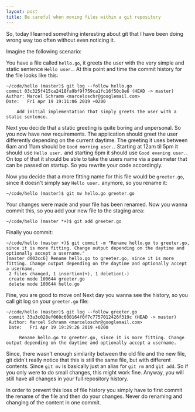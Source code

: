 ```yaml
---
layout: post
title: Be careful when moving files within a git repository
---
```


So, today I learned something interesting about git that I have been doing
wrong way too often without even noticing it.

Imagine the following scenario:

You have a file called `hello.go`, it greets the user with the very simple and
static sentence `Hello user.`. At this point and time the commit history for
the file looks like this:

```
~/code/hello (master)$ git log --follow hello.go
commit 03c325f415ca2418fa9bf9f759ca1fc16f50c8e6 (HEAD -> master)
Author: Marcel Schramm <marceloschr@googlemail.com>
Date:   Fri Apr 19 19:11:06 2019 +0200

    Add initial implementation that simply greets the user with a static sentence.
```

Next you decide that a static greeting is quite boring and unpersonal. So you
now have new requirements. The application should greet the user differently
depending on the current daytime. The greeting it uses between 6am and 11am
should be `Good morning user.`. Starting at 12am til 5pm it should use
`Hello user.` and starting 6pm it should use `Good evening user.`. On top of
that it should be able to take the users name via a parameter that can be
passed on startup. So you rewrite your code accordingly.

Now you decide that a more fitting name for this file would be `greeter.go`,
since it doesn't simply say `Hello user.` anymore, so you rename it:

```
~/code/hello (master)$ git mv hello.go greeter.go
```

Your changes were made and your file has been renamed. Now you wanna commit
this, so you add your new file to the staging area:

```
~/code/hello (master *+)$ git add greeter.go
```

Finally you commit:

```
~/code/hello (master +)$ git commit -m "Rename hello.go to greeter.go, since it is more fitting. Change output depending on the daytime and optionally accept a username."
[master d003cc6] Rename hello.go to greeter.go, since it is more fitting. Change output depending on the daytime and optionally accept a username.
 2 files changed, 1 insertion(+), 1 deletion(-)
 create mode 100644 greeter.go
 delete mode 100644 hello.go
```

Fine, you are good to move on! Next day you wanna see the history, so you call
git log on your `greeter.go` file:

```
~/code/hello (master)$ git log --follow greeter.go
 commit 33a3c028ef060c600164f0f7c7757012426f319c (HEAD -> master)
 Author: Marcel Schramm <marceloschr@googlemail.com>
 Date:   Fri Apr 19 19:29:26 2019 +0200
 
     Rename hello.go to greeter.go, since it is more fitting. Change output depending on the daytime and optionally accept a username.
```

Since, there wasn't enough similarity between the old file and the new file,
git didn't really notice that this is still the same file, but with different
contents. Since `git mv` is basically just an alias for `git rm` and `git add`.
So if you only were to do small changes, this might work fine. Anyway, you will
still have all changes in your full repository history.

In order to prevent this loss of file history you simply have to first commit
the rename of the file and then do your changes. Never do renaming and changing
of the content in one commit.
